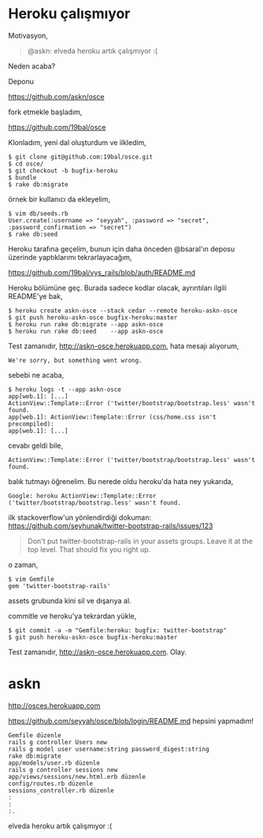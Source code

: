 # Heroku çalışmıyor

Motivasyon,

> @askn: elveda heroku artık çalışmıyor :(

Neden acaba?

Deponu

https://github.com/askn/osce

fork etmekle başladım,

https://github.com/19bal/osce

Klonladım, yeni dal oluşturdum ve ilkledim,

	$ git clone git@github.com:19bal/osce.git
	$ cd osce/
	$ git checkout -b bugfix-heroku
	$ bundle
	$ rake db:migrate

örnek bir kullanıcı da ekleyelim,

	$ vim db/seeds.rb
	User.create(:username => "seyyah", :password => "secret", :password_confirmation => "secret")
	$ rake db:seed

Heroku tarafına geçelim, bunun için daha önceden @bsaral'ın deposu üzerinde
yaptıklarımı tekrarlayacağım,

https://github.com/19bal/vys_rails/blob/auth/README.md

Heroku bölümüne geç. Burada sadece kodlar olacak, ayrıntıları ilgili README'ye
bak,

	$ heroku create askn-osce --stack cedar --remote heroku-askn-osce
	$ git push heroku-askn-osce bugfix-heroku:master
	$ heroku run rake db:migrate --app askn-osce
	$ heroku run rake db:seed    --app askn-osce

Test zamanıdır, http://askn-osce.herokuapp.com, hata mesajı alıyorum,

	We're sorry, but something went wrong.

sebebi ne acaba,

	$ heroku logs -t --app askn-osce
	app[web.1]: [...]
	ActionView::Template::Error ('twitter/bootstrap/bootstrap.less' wasn't found.
	app[web.1]: ActionView::Template::Error (css/home.css isn't precompiled):
	app[web.1]: [...]

cevabı geldi bile,

	ActionView::Template::Error ('twitter/bootstrap/bootstrap.less' wasn't
	found.

balık tutmayı öğrenelim. Bu nerede oldu heroku'da hata ney yukarıda,

	Google: heroku ActionView::Template::Error
	('twitter/bootstrap/bootstrap.less' wasn't found.

ilk stackoverflow'un yönlendirdiği dokuman:
https://github.com/seyhunak/twitter-bootstrap-rails/issues/123

> Don't put twitter-bootstrap-rails in your assets groups. Leave it at the top
> level. That should fix you right up.

o zaman,

	$ vim Gemfile
	gem 'twitter-bootstrap-rails'

assets grubunda kini sil ve dışarıya al.

commitle ve heroku'ya tekrardan yükle,

	$ git commit -a -m "Gemfile:heroku: bugfix: twitter-bootstrap"
	$ git push heroku-askn-osce bugfix-heroku:master

Test zamanıdır, http://askn-osce.herokuapp.com. Olay.

# askn

http://osces.herokuapp.com

https://github.com/seyyah/osce/blob/login/README.md hepsini yapmadım!

	Gemfile düzenle
	rails g controller Users new
	rails g model user username:string password_digest:string
	rake db:migrate
	app/models/user.rb düzenle
	rails g controller sessions new
	app/views/sessions/new.html.erb düzenle
	config/routes.rb düzenle
	sessions_controller.rb düzenle
	:
	:
	:.

elveda heroku artık çalışmıyor :(
